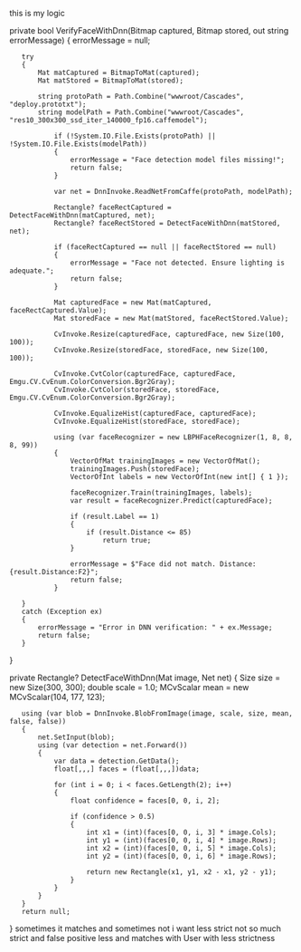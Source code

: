 this is my logic 

   private bool VerifyFaceWithDnn(Bitmap captured, Bitmap stored, out string errorMessage)
   {
       errorMessage = null;

       try
       {
           Mat matCaptured = BitmapToMat(captured);
           Mat matStored = BitmapToMat(stored);

           string protoPath = Path.Combine("wwwroot/Cascades", "deploy.prototxt");
           string modelPath = Path.Combine("wwwroot/Cascades", "res10_300x300_ssd_iter_140000_fp16.caffemodel");
          
               if (!System.IO.File.Exists(protoPath) || !System.IO.File.Exists(modelPath))
               {
                   errorMessage = "Face detection model files missing!";
                   return false;
               }

               var net = DnnInvoke.ReadNetFromCaffe(protoPath, modelPath);

               Rectangle? faceRectCaptured = DetectFaceWithDnn(matCaptured, net);
               Rectangle? faceRectStored = DetectFaceWithDnn(matStored, net);

               if (faceRectCaptured == null || faceRectStored == null)
               {
                   errorMessage = "Face not detected. Ensure lighting is adequate.";
                   return false;
               }

               Mat capturedFace = new Mat(matCaptured, faceRectCaptured.Value);
               Mat storedFace = new Mat(matStored, faceRectStored.Value);

               CvInvoke.Resize(capturedFace, capturedFace, new Size(100, 100));
               CvInvoke.Resize(storedFace, storedFace, new Size(100, 100));

               CvInvoke.CvtColor(capturedFace, capturedFace, Emgu.CV.CvEnum.ColorConversion.Bgr2Gray);
               CvInvoke.CvtColor(storedFace, storedFace, Emgu.CV.CvEnum.ColorConversion.Bgr2Gray);

               CvInvoke.EqualizeHist(capturedFace, capturedFace);
               CvInvoke.EqualizeHist(storedFace, storedFace);

               using (var faceRecognizer = new LBPHFaceRecognizer(1, 8, 8, 8, 99))
               {
                   VectorOfMat trainingImages = new VectorOfMat();
                   trainingImages.Push(storedFace);
                   VectorOfInt labels = new VectorOfInt(new int[] { 1 });

                   faceRecognizer.Train(trainingImages, labels);
                   var result = faceRecognizer.Predict(capturedFace);

                   if (result.Label == 1)
                   {
                       if (result.Distance <= 85)
                           return true;
                   }

                   errorMessage = $"Face did not match. Distance: {result.Distance:F2}";
                   return false;
               }
           
       }
       catch (Exception ex)
       {
           errorMessage = "Error in DNN verification: " + ex.Message;
           return false;
       }
   }

   private Rectangle? DetectFaceWithDnn(Mat image, Net net)
   {
       Size size = new Size(300, 300);
       double scale = 1.0;
       MCvScalar mean = new MCvScalar(104, 177, 123);

       using (var blob = DnnInvoke.BlobFromImage(image, scale, size, mean, false, false))
       {
           net.SetInput(blob);
           using (var detection = net.Forward())
           {
               var data = detection.GetData();
               float[,,,] faces = (float[,,,])data;

               for (int i = 0; i < faces.GetLength(2); i++)
               {
                   float confidence = faces[0, 0, i, 2];

                   if (confidence > 0.5)
                   {
                       int x1 = (int)(faces[0, 0, i, 3] * image.Cols);
                       int y1 = (int)(faces[0, 0, i, 4] * image.Rows);
                       int x2 = (int)(faces[0, 0, i, 5] * image.Cols);
                       int y2 = (int)(faces[0, 0, i, 6] * image.Rows);

                       return new Rectangle(x1, y1, x2 - x1, y2 - y1);
                   }
               }
           }
       }
       return null;
   }
sometimes it matches and sometimes not i want less strict not so much strict and false positive less and matches with User with less strictness
